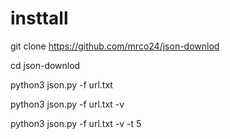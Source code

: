 # insttall
git clone https://github.com/mrco24/json-downlod

cd json-downlod

python3 json.py -f url.txt

python3 json.py -f url.txt -v

python3 json.py -f url.txt -v -t 5
